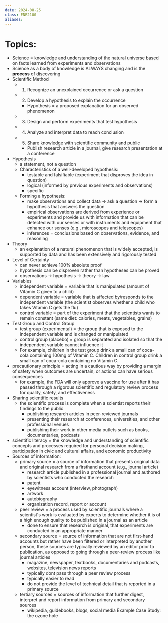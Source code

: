 ```yaml
---
date: 2024-08-25
class: ENR2100
aliases:
---
```

# Topics: 
- Science = knowledge and understanding of the natural universe based on facts learned from experiments and observations
- Science as a body of knowledge is ALWAYS changing and is the **process** of discovering
- Scientific Method
	- 1. Recognize an unexplained occurrence or ask a question
	- 2. Develop a hypothesis to explain the occurrence
		- Hypothesis = a proposed explanation for an observed phenomenon
	- 3. Design and perform experiments that test hypothesis
	- 4. Analyze and interpret data to reach conclusion
	- 5. Share knowledge with scientific community and public
		- Publish research article in a journal, give research presentation at a conference
- Hypothesis
	- a statement, not a question
	- Characteristics of a well-developed hypothesis:
		- testable and falsifiable (experiment that disproves the idea in question)
		- logical (informed by previous experiments and observations)
		- specific
	- Forming a hypothesis:
		- make observations and collect data -> ask a question -> form a hypothesis that answers the question
		- empirical observations are derived from experience or experiments and provide us with information that can be detected with our senses or with instruments and equipment that enhance our senses (e.g., microscopes and telescopes)
		- inferences = conclusions based on observations, evidence, and reasoning
- Theory
	- an explanation of a natural phenomenon that is widely accepted, is supported by data and has been extensively and rigorously tested
- Level of Certainty
	- can never achieve 100% absolute proof
	- hypothesis can be disproven rather than hypotheses can be proved
	- observations -> hypothesis -> theory -> law
- Variables
	- independent variable = variable that is manipulated (amount of Vitamin C given to a child)
	- dependent variable = variable that is affected by/responds to the independent variable (the scientist observes whether a child who takes Vitamin C gets the flu)
	- control variable = part of the experiment that the scientists wants to remain constant (same diet: calories, meats, vegetables, grains)
- Test Group and Control Group
	- test group (experimental) = the group that is exposed to the independent variable and is changed or manipulated
	- control group (placebo) = group is separated and isolated so that the independent variable cannot influence it
	- For example, children in the test group drink a small can of coca-cola containing 100mg of Vitamin C. Children in control group drink a small can of coca-cola containing no Vitamin C.
- precautionary principle = acting in a cautious way by providing a margin of safety when outcomes are uncertain, or actions can have serious consequences
	- for example, the FDA will only approve a vaccine for use after it has passed through a rigorous scientific and regulatory review process for quality, safety, and effectiveness
- Sharing scientific results
	- the scientific process is complete when a scientist reports their findings to the public
		- publishing research articles in peer-reviewed journals
		- presenting their research at conferences, universities, and other professional venues
		- publishing their work in other media outlets such as books, documentaries, podcasts
- scientific literacy = the knowledge and understanding of scientific concepts and processes required for personal decision making, participation in civic and cultural affairs, and economic productivity
- Sources of information:
	- primary source = a source of information that presents original data and original research from a firsthand account (e.g., journal article)
		- research article published in a professional journal and authored by scientists who conducted the research
		- patent
		- eyewitness account (interview, photograph)
		- artwork
		- autobiography
		- organization record, report or account
	- peer review = a process used by scientific journals where a scientist's work is evaluated by experts to determine whether it is of a high enough quality to be published in a journal as an article
		- done to ensure that research is original, that experiments are conducted in an appropriate manner
	- secondary source = source of information that are not first-hand accounts but rather have been filtered or interpreted by another person, these sources are typically reviewed by an editor prior to publication, as opposed to going through a peer-review process like journal articles
		- magazine, newspaper, textbooks, documentaries and podcasts, websites, television news reports
		- typically dont pass through a peer review process
		- typically easier to read
		- do not provide the level of technical detail that is reported in a primary source
	- tertiary sources = sources of information that further digest, interpret and report information from primary and secondary sources
		- wikipedia, guidebooks, blogs, social media
Example Case Study: the ozone hole



